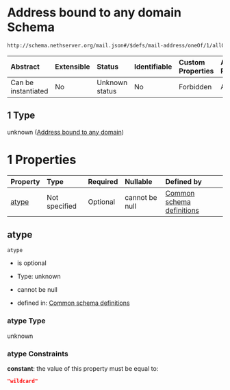 # Address bound to any domain Schema

```txt
http://schema.nethserver.org/mail.json#/$defs/mail-address/oneOf/1/allOf/1
```



| Abstract            | Extensible | Status         | Identifiable | Custom Properties | Additional Properties | Access Restrictions | Defined In                                      |
| :------------------ | :--------- | :------------- | :----------- | :---------------- | :-------------------- | :------------------ | :---------------------------------------------- |
| Can be instantiated | No         | Unknown status | No           | Forbidden         | Allowed               | none                | [mail.json\*](mail.json "open original schema") |

## 1 Type

unknown ([Address bound to any domain](mail-defs-mail-address-oneof-1-allof-address-bound-to-any-domain.md))

# 1 Properties

| Property        | Type          | Required | Nullable       | Defined by                                                                                                                                                                                                      |
| :-------------- | :------------ | :------- | :------------- | :-------------------------------------------------------------------------------------------------------------------------------------------------------------------------------------------------------------- |
| [atype](#atype) | Not specified | Optional | cannot be null | [Common schema definitions](mail-defs-mail-address-oneof-1-allof-address-bound-to-any-domain-properties-atype.md "http://schema.nethserver.org/mail.json#/$defs/mail-address/oneOf/1/allOf/1/properties/atype") |

## atype



`atype`

*   is optional

*   Type: unknown

*   cannot be null

*   defined in: [Common schema definitions](mail-defs-mail-address-oneof-1-allof-address-bound-to-any-domain-properties-atype.md "http://schema.nethserver.org/mail.json#/$defs/mail-address/oneOf/1/allOf/1/properties/atype")

### atype Type

unknown

### atype Constraints

**constant**: the value of this property must be equal to:

```json
"wildcard"
```
